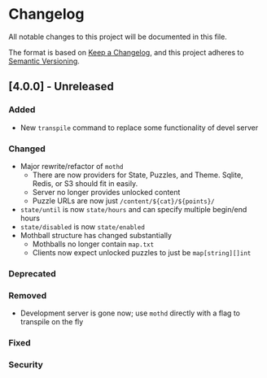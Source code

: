 # Changelog
All notable changes to this project will be documented in this file.

The format is based on [Keep a Changelog](https://keepachangelog.com/en/1.0.0/),
and this project adheres to [Semantic Versioning](https://semver.org/spec/v2.0.0.html).

## [4.0.0] - Unreleased
### Added
- New `transpile` command to replace some functionality of devel server

### Changed
- Major rewrite/refactor of `mothd`
  - There are now providers for State, Puzzles, and Theme. Sqlite, Redis, or S3 should fit in easily.
  - Server no longer provides unlocked content
  - Puzzle URLs are now just `/content/${cat}/${points}/`
- `state/until` is now `state/hours` and can specify multiple begin/end hours
- `state/disabled` is now `state/enabled`
- Mothball structure has changed substantially
  - Mothballs no longer contain `map.txt`
  - Clients now expect unlocked puzzles to just be `map[string][]int`

### Deprecated

### Removed
- Development server is gone now; use `mothd` directly with a flag to transpile on the fly

### Fixed

### Security

